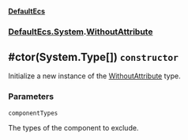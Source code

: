 #### [DefaultEcs](./DefaultEcs.md 'DefaultEcs')
### [DefaultEcs.System](./DefaultEcs.md#DefaultEcs-System 'DefaultEcs.System').[WithoutAttribute](./DefaultEcs-System-WithoutAttribute.md 'DefaultEcs.System.WithoutAttribute')
## #ctor(System.Type[]) `constructor`
Initialize a new instance of the [WithoutAttribute](./DefaultEcs-System-WithoutAttribute.md 'DefaultEcs.System.WithoutAttribute') type.
### Parameters

<a name='DefaultEcs-System-WithoutAttribute--ctor(System-Type--)-componentTypes'></a>
`componentTypes`

The types of the component to exclude.
